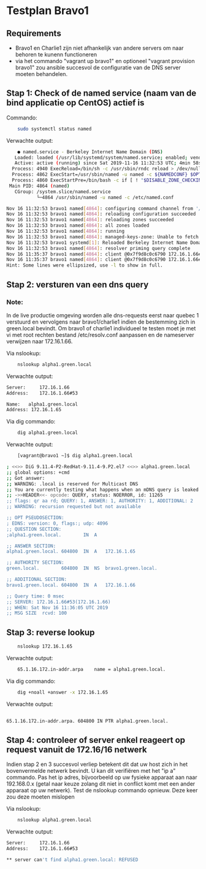 # Testplan Bravo1

## Requirements

* Bravo1 en Charlie1 zijn niet afhankelijk van andere servers om naar behoren te kunenn functioneren
* via het commando "vagrant up bravo1" en optioneel "vagrant provision bravo1" zou ansible succesvol de configuratie van de DNS server moeten behandelen.


## Stap 1: Check of de named service (naam van de bind applicatie op CentOS) actief is

Commando:

``` bash
    sudo systemctl status named
```

Verwachte output:

``` bash
    ● named.service - Berkeley Internet Name Domain (DNS)
   Loaded: loaded (/usr/lib/systemd/system/named.service; enabled; vendor preset: disabled)
   Active: active (running) since Sat 2019-11-16 11:32:53 UTC; 4min 58s ago
  Process: 4940 ExecReload=/bin/sh -c /usr/sbin/rndc reload > /dev/null 2>&1 || /bin/kill -HUP $MAINPID (code=exited, status=0/SUCCESS)
  Process: 4862 ExecStart=/usr/sbin/named -u named -c ${NAMEDCONF} $OPTIONS (code=exited, status=0/SUCCESS)
  Process: 4860 ExecStartPre=/bin/bash -c if [ ! "$DISABLE_ZONE_CHECKING" == "yes" ]; then /usr/sbin/named-checkconf -z "$NAMEDCONF"; else echo "Checking of zone files is disabled"; fi (code=exited, status=0/SUCCESS)
 Main PID: 4864 (named)
   CGroup: /system.slice/named.service
           └─4864 /usr/sbin/named -u named -c /etc/named.conf

Nov 16 11:32:53 bravo1 named[4864]: configuring command channel from '/etc/...y'
Nov 16 11:32:53 bravo1 named[4864]: reloading configuration succeeded
Nov 16 11:32:53 bravo1 named[4864]: reloading zones succeeded
Nov 16 11:32:53 bravo1 named[4864]: all zones loaded
Nov 16 11:32:53 bravo1 named[4864]: running
Nov 16 11:32:53 bravo1 named[4864]: managed-keys-zone: Unable to fetch DNSK...ed
Nov 16 11:32:53 bravo1 systemd[1]: Reloaded Berkeley Internet Name Domain (DNS).
Nov 16 11:32:53 bravo1 named[4864]: resolver priming query complete
Nov 16 11:35:37 bravo1 named[4864]: client @0x7f9d8c0c6790 172.16.1.66#5318...ed
Nov 16 11:35:37 bravo1 named[4864]: client @0x7f9d8c0c6790 172.16.1.66#5318...45
Hint: Some lines were ellipsized, use -l to show in full.

``` 

## Stap 2: versturen van een dns query

### Note: 
In de live productie omgeving worden alle dns-requests eerst naar quebec 1 verstuurd en vervolgens naar bravo1/charlie1 indien de bestemming zich in green.local bevindt. Om bravo1 of charlie1 individueel te testen moet je met vi met root rechten bestand /etc/resolv.conf aanpassen en de nameserver verwijzen naar 172.16.1.66.


Via nslookup:


``` bash
    nslookup alpha1.green.local
``` 

Verwachte output:


``` bash
Server:		172.16.1.66
Address:	172.16.1.66#53

Name:	alpha1.green.local
Address: 172.16.1.65
``` 

Via dig commando:


``` bash
    dig alpha1.green.local
``` 

Verwachte output:


``` bash
    [vagrant@bravo1 ~]$ dig alpha1.green.local

; <<>> DiG 9.11.4-P2-RedHat-9.11.4-9.P2.el7 <<>> alpha1.green.local
;; global options: +cmd
;; Got answer:
;; WARNING: .local is reserved for Multicast DNS
;; You are currently testing what happens when an mDNS query is leaked to DNS
;; ->>HEADER<<- opcode: QUERY, status: NOERROR, id: 11265
;; flags: qr aa rd; QUERY: 1, ANSWER: 1, AUTHORITY: 1, ADDITIONAL: 2
;; WARNING: recursion requested but not available

;; OPT PSEUDOSECTION:
; EDNS: version: 0, flags:; udp: 4096
;; QUESTION SECTION:
;alpha1.green.local.		IN	A

;; ANSWER SECTION:
alpha1.green.local.	604800	IN	A	172.16.1.65

;; AUTHORITY SECTION:
green.local.		604800	IN	NS	bravo1.green.local.

;; ADDITIONAL SECTION:
bravo1.green.local.	604800	IN	A	172.16.1.66

;; Query time: 0 msec
;; SERVER: 172.16.1.66#53(172.16.1.66)
;; WHEN: Sat Nov 16 11:36:05 UTC 2019
;; MSG SIZE  rcvd: 100


``` 
## Stap 3: reverse lookup

``` bash
    nslookup 172.16.1.65
``` 

Verwachte output:


``` bash
    65.1.16.172.in-addr.arpa	name = alpha1.green.local.

``` 


Via dig commando:


``` bash
    dig +noall +answer -x 172.16.1.65
``` 

Verwachte output:

``` bash
    
65.1.16.172.in-addr.arpa. 604800 IN	PTR	alpha1.green.local.

``` 




## Stap 4: controleer of server enkel reageert op request vanuit de 172.16/16 netwerk

Indien stap 2 en 3 succesvol verliep betekent dit dat uw host zich in het bovenvermelde netwerk bevindt. U kan dit verifiëren met het "ip a" commando.
Pas het ip adres, bijvoorbeeld op uw fysieke apparaat aan naar 192.168.0.x (getal naar keuze zolang dit niet in conflict komt met een ander apparaat op uw netwerk). Test de nslookup commando opnieuw. Deze keer zou deze moeten mislopen

Via nslookup:


``` bash
    nslookup alpha1.green.local
``` 

Verwachte output:


``` bash
Server:		172.16.1.66
Address:	172.16.1.66#53

** server can't find alpha1.green.local: REFUSED


``` 

